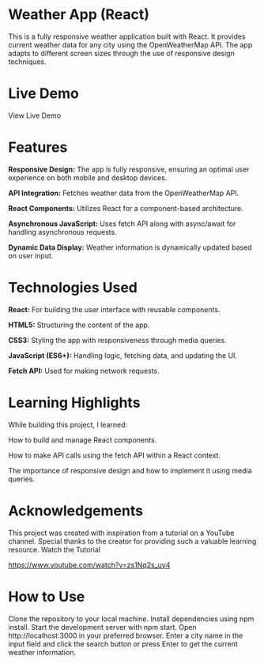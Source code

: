 # Weather App (React)
This is a fully responsive weather application built with React. It provides current weather data for any city using the OpenWeatherMap API. The app adapts to different screen sizes through the use of responsive design techniques.

# Live Demo
View Live Demo



# Features
**Responsive Design:** The app is fully responsive, ensuring an optimal user experience on both mobile and desktop devices.

**API Integration:** Fetches weather data from the OpenWeatherMap API.

**React Components:** Utilizes React for a component-based architecture.

**Asynchronous JavaScript:** Uses fetch API along with async/await for handling asynchronous requests.

**Dynamic Data Display:** Weather information is dynamically updated based on user input.

# Technologies Used
**React:** For building the user interface with reusable components.

**HTML5:** Structuring the content of the app.

**CSS3:** Styling the app with responsiveness through media queries.

**JavaScript (ES6+):** Handling logic, fetching data, and updating the UI.

**Fetch API:** Used for making network requests.

# Learning Highlights
While building this project, I learned:

How to build and manage React components.

How to make API calls using the fetch API within a React context.

The importance of responsive design and how to implement it using media queries.

# Acknowledgements
This project was created with inspiration from a tutorial on a YouTube channel. Special thanks to the creator for providing such a valuable learning resource. Watch the Tutorial

https://www.youtube.com/watch?v=zs1Nq2s_uy4
# How to Use
Clone the repository to your local machine.
Install dependencies using npm install.
Start the development server with npm start.
Open http://localhost:3000 in your preferred browser.
Enter a city name in the input field and click the search button or press Enter to get the current weather information.
